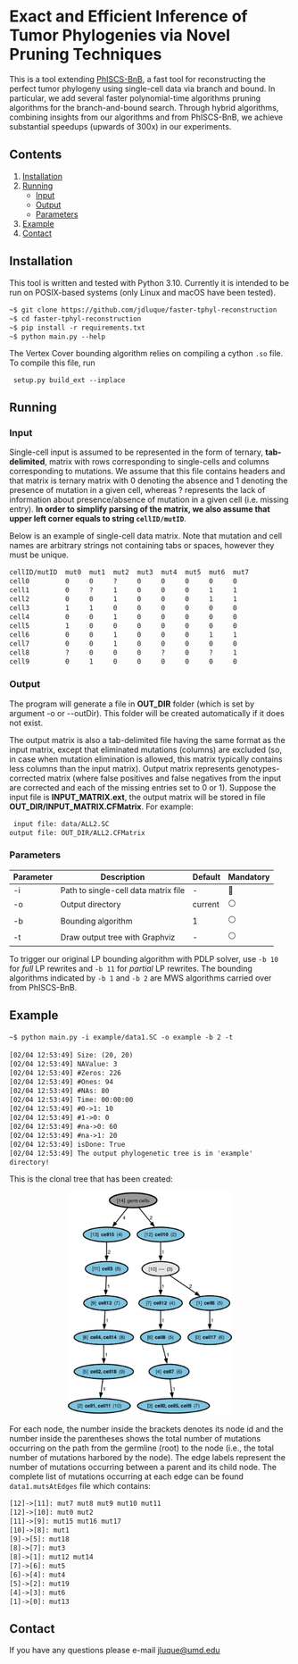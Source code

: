 # Exact and Efficient Inference of Tumor Phylogenies via Novel Pruning Techniques

This is a tool extending [PhISCS-BnB](https://github.com/algo-cancer/PhISCS-BnB.git), a fast tool for reconstructing the perfect tumor phylogeny using single-cell data via branch and bound. In particular, we add several faster polynomial-time algorithms pruning algorithms for the branch-and-bound search. Through hybrid algorithms, combining insights from our algorithms and from PhISCS-BnB, we achieve substantial speedups (upwards of 300x) in our experiments.

## Contents
  1. [Installation](#installation)
  2. [Running](#running)
     * [Input](#input)
     * [Output](#output)
     * [Parameters](#parameters)
  3. [Example](#example)
  4. [Contact](#contact)

<a name="installation"></a>
## Installation

This tool is written and tested with Python 3.10. Currently it is intended to be run on POSIX-based systems (only Linux and macOS have been tested).  

```console
~$ git clone https://github.com/jdluque/faster-tphyl-reconstruction
~$ cd faster-tphyl-reconstruction
~$ pip install -r requirements.txt
~$ python main.py --help
```

The Vertex Cover bounding algorithm relies on compiling a cython `.so` file. To compile this file, run
```console
 setup.py build_ext --inplace 
````

<a name="running"></a>
## Running

<a name="input"></a>
### Input

Single-cell input is assumed to be represented in the form of ternary, __tab-delimited__, matrix with rows corresponding to single-cells and columns corresponding to mutations. We assume that this file contains headers and that matrix is ternary matrix with 0 denoting the absence and 1 denoting the presence of mutation in a given cell, whereas ? represents the lack of information about presence/absence of mutation in a given cell (i.e. missing entry). __In order to simplify parsing of the matrix, we also assume that upper left corner equals to string `cellID/mutID`__.

Below is an example of single-cell data matrix. Note that mutation and cell names are arbitrary strings not containing tabs or spaces, however they must be unique.
```
cellID/mutID  mut0  mut1  mut2  mut3  mut4  mut5  mut6  mut7
cell0         0     0     ?     0     0     0     0     0
cell1         0     ?     1     0     0     0     1     1
cell2         0     0     1     0     0     0     1     1
cell3         1     1     0     0     0     0     0     0
cell4         0     0     1     0     0     0     0     0
cell5         1     0     0     0     0     0     0     0
cell6         0     0     1     0     0     0     1     1
cell7         0     0     1     0     0     0     0     0
cell8         ?     0     0     0     ?     0     ?     1
cell9         0     1     0     0     0     0     0     0
```

<a name="output"></a>
### Output
The program will generate a file in **OUT_DIR** folder (which is set by argument -o or --outDir). This folder will be created automatically if it does not exist.

The output matrix is also a tab-delimited file having the same format as the input matrix, except that eliminated mutations (columns) are excluded (so, in case when mutation elimination is allowed, this matrix typically contains less columns than the input matrix). Output matrix represents genotypes-corrected matrix (where false positives and false negatives from the input are corrected and each of the missing entries set to 0 or 1). Suppose the input file is **INPUT_MATRIX.ext**, the output matrix will be stored in file **OUT_DIR/INPUT_MATRIX.CFMatrix**. For example:
```
 input file: data/ALL2.SC
output file: OUT_DIR/ALL2.CFMatrix
```

<a name="parameters"></a>
### Parameters
| Parameter  | Description                              | Default  | Mandatory      |
|------------|------------------------------------------|----------|----------------|
| -i         | Path to single-cell data matrix file     | -        | :radio_button: |
| -o         | Output directory                         | current  | :white_circle: |
| -b         | Bounding algorithm                       | 1        | :white_circle: |
| -t         | Draw output tree with Graphviz           | -        | :white_circle: |

To trigger our original LP bounding algorithm with PDLP solver, use `-b 10` for _full_ LP rewrites and  `-b 11` for _partial_ LP rewrites. The bounding algorithms indicated by `-b 1` and `-b 2` are MWS algorithms carried over from PhISCS-BnB.


<a name="example"></a>
## Example

```console
~$ python main.py -i example/data1.SC -o example -b 2 -t

[02/04 12:53:49] Size: (20, 20)
[02/04 12:53:49] NAValue: 3
[02/04 12:53:49] #Zeros: 226
[02/04 12:53:49] #Ones: 94
[02/04 12:53:49] #NAs: 80
[02/04 12:53:49] Time: 00:00:00
[02/04 12:53:49] #0->1: 10
[02/04 12:53:49] #1->0: 0
[02/04 12:53:49] #na->0: 60
[02/04 12:53:49] #na->1: 20
[02/04 12:53:49] isDone: True
[02/04 12:53:49] The output phylogenetic tree is in 'example' directory!
```

This is the clonal tree that has been created:
<p align="center">
  <img src="example/data1.png" height="400">
</p>

For each node, the number inside the brackets denotes its node id and the number inside the parentheses shows the total number of mutations occurring on the path from the germline (root) to the node (i.e., the total number of mutations harbored by the node). The edge labels represent the number of mutations occurring between a parent and its child node. The complete list of mutations occurring at each edge can be found `data1.mutsAtEdges` file which contains:

```
[12]->[11]: mut7 mut8 mut9 mut10 mut11
[12]->[10]: mut0 mut2
[11]->[9]: mut15 mut16 mut17
[10]->[8]: mut1
[9]->[5]: mut18
[8]->[7]: mut3
[8]->[1]: mut12 mut14
[7]->[6]: mut5
[6]->[4]: mut4
[5]->[2]: mut19
[4]->[3]: mut6
[1]->[0]: mut13

```

<a name="contact"></a>

## Contact
If you have any questions please e-mail jluque@umd.edu

